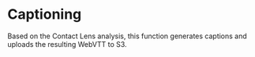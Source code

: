 # Captioning

Based on the Contact Lens analysis, this function generates captions and uploads the resulting WebVTT to S3.